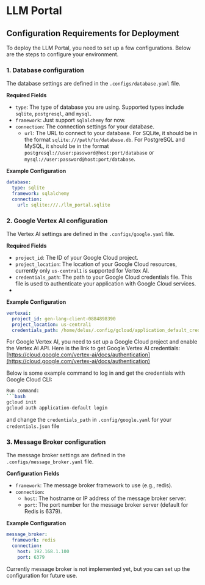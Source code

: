 # LLM Portal

## Configuration Requirements for Deployment

To deploy the LLM Portal, you need to set up a few configurations. Below are the steps to configure your environment.

### 1. Database configuration 

The database settings are defined in the `.configs/database.yaml` file.

**Required Fields**

- `type`: The type of database you are using. Supported types include `sqlite`, `postgresql`, and `mysql`.
- `framework`: Just support `sqlalchemy` for now.
- `connection`: The connection settings for your database.
    - `url`: The URL to connect to your database. For SQLite, it should be in the format `sqlite:///path/to/database.db`. For PostgreSQL and MySQL, it should be in the format `postgresql://user:password@host:port/database` or `mysql://user:password@host:port/database`.
     
**Example Configuration**

```yaml
database:
  type: sqlite
  framework: sqlalchemy
  connection:
    url: sqlite:///./llm_portal.sqlite
```

### 2. Google Vertex AI configuration

The Vertex AI settings are defined in the `.configs/google.yaml` file.

**Required Fields**
- `project_id`: The ID of your Google Cloud project.
- `project_location`: The location of your Google Cloud resources, currently only `us-central1` is supported for Vertex AI.
- `credentials_path`: The path to your Google Cloud credentials file. This file is used to authenticate your application with Google Cloud services.
- 
**Example Configuration**

```yaml
vertexai:
  project_id: gen-lang-client-0884898390
  project_location: us-central1
  credentials_path: /home/delus/.config/gcloud/application_default_credentials.json
```
For Google Vertex AI, you need to set up a Google Cloud project and enable the Vertex AI API. 
Here is the link to get Google Vertex AI credentials: [https://cloud.google.com/vertex-ai/docs/authentication](https://cloud.google.com/vertex-ai/docs/authentication)

Below is some example command to log in and get the credentials with Google Cloud CLI:
```bash
Run command: 
```bash
gcloud init
gcloud auth application-default login
```
and change the `credentials_path` in `.config/google.yaml` for your `credentials.json` file

### 3. Message Broker configuration
The message broker settings are defined in the `.configs/message_broker.yaml` file.

**Configuration Fields**
- `framework`: The message broker framework to use (e.g., redis).
- `connection`:
  - `host`: The hostname or IP address of the message broker server.
  - `port`: The port number for the message broker server (default for Redis is 6379).

**Example Configuration**

```yaml
message_broker:
  framework: redis
  connection:
    host: 192.168.1.100
    port: 6379
```

Currently message broker is not implemented yet, but you can set up the configuration for future use.